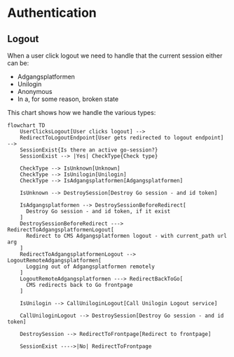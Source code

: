 # Authentication

## Logout

When a user click logout we need to handle that the current session either can be:

- Adgangsplatformen
- Unilogin
- Anonymous
- In a, for some reason, broken state

This chart shows how we handle the various types:

```mermaid
flowchart TD
    UserClicksLogout[User clicks logout] -->
    RedirectToLogoutEndpoint[User gets redirected to logout endpoint] -->
    SessionExist{Is there an active go-session?}
    SessionExist --> |Yes| CheckType{Check type}

    CheckType --> IsUnknown[Unknown]
    CheckType --> IsUnilogin[Unilogin]
    CheckType --> IsAdgangsplatformen[Adgangsplatformen]

    IsUnknown --> DestroySession[Destroy Go session - and id token]

    IsAdgangsplatformen --> DestroySessionBeforeRedirect[
      Destroy Go session - and id token, if it exist
    ]
    DestroySessionBeforeRedirect ---> RedirectToAdgangsplatformenLogout[
      Redirect to CMS Adgangsplatformen logout - with current_path url arg
    ]
    RedirectToAdgangsplatformenLogout --> LogoutRemoteAdgangsplatformen[
      Logging out of Adgangsplatformen remotely
    ]
    LogoutRemoteAdgangsplatformen ---> RedirectBackToGo[
      CMS redirects back to Go frontpage
    ]

    IsUnilogin --> CallUniloginLogout[Call Unilogin Logout service]

    CallUniloginLogout --> DestroySession[Destroy Go session - and id token]

    DestroySession --> RedirectToFrontpage[Redirect to frontpage]

    SessionExist ---->|No| RedirectToFrontpage
```
